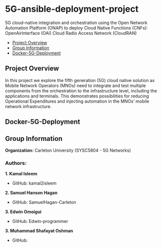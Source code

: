 # 5G-ansible-deployment-project
5G cloud-native integration and orchestration using the Open Network Automation Platform (ONAP) to deploy Cloud Native Functions (CNFs): OpenAirInterface (OAI) Cloud Radio Access Network (CloudRAN)

* [Project Overview](#project-overview)
* [Group Information](#group-information)
* [Docker-5G-Deployment](#Docker-5G-Deployment)
## Project Overview

In this project we explore the fifth generation (5G) cloud native solution as Mobile Network Operators (MNOs) need to integrate and test multiple components from the orchestration to the infrastructure level, including the applications and terminals. This demonstrates possibilities for reducing Operational Expenditures and injecting automation in the MNOs’ mobile network infrastructure.


## Docker-5G-Deployment

## Group Information

**Organization:** Carleton University (SYSC5804 - 5G Networks)

### Authors:

**1. Kamal Isleem**
 - GitHub: kamal2isleem

**2. Samuel Hanson Hagan**

 - GitHub: SamuelHagan-Carleton

**3. Edwin Omoigui**

 - GitHub: Edwin-programmer

**3. Muhammad Shafayat Oshman**

 - GitHub: 

